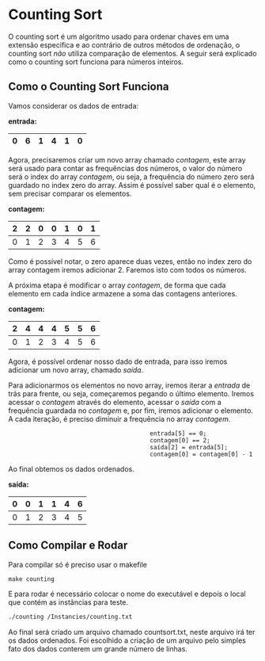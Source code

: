 # Counting Sort

O counting sort é um algoritmo usado para ordenar chaves em uma extensão especifica e ao contrário de outros métodos de ordenação, o counting sort *não* utiliza comparação de elementos. A seguir será explicado como o counting sort funciona para números inteiros.

## Como o Counting Sort Funciona

Vamos considerar os dados de entrada:

**entrada:**

  | 0 | 6 | 1 | 4 | 1 | 0 |
  |:-:|:-:|:-:|:-:|:-:|:-:|

Agora, precisaremos criar um novo array chamado *contagem*, este array será usado para contar as frequências dos números, o valor do número será o index do array *contagem*, ou seja, a frequência do número zero será guardado no index zero do array. Assim é possível saber qual é o elemento, sem precisar comparar os elementos.

**contagem:**

| 2 | 2 | 0 | 0 | 1 | 0 | 1 |
|:-:|:-:|:-:|:-:|:-:|:-:|:-:|
| 0 | 1 | 2 | 3 | 4 | 5 | 6 |

Como é possível notar, o zero aparece duas vezes, então no index zero do array contagem iremos adicionar 2. Faremos isto com todos os números.

A próxima etapa é modificar o array *contagem*, de forma que cada elemento em cada índice armazene a soma das contagens anteriores.

**contagem:**

| 2 | 4 | 4 | 4 | 5 | 5 | 6 |
|:-:|:-:|:-:|:-:|:-:|:-:|:-:|
| 0 | 1 | 2 | 3 | 4 | 5 | 6 |

Agora, é possível ordenar nosso dado de entrada, para isso iremos adicionar um novo array, chamado *saída*.

Para adicionarmos os elementos no novo array, iremos iterar a *entrada* de trás para frente, ou seja, começaremos pegando o último elemento. Iremos acessar o *contagem* através do elemento, acessar o *saída* com a frequência guardada no *contagem* e, por fim, iremos adicionar o elemento. A cada iteração, é preciso diminuir a frequência no array *contagem*.

                                            entrada[5] == 0;
                                            contagem[0] == 2;
                                            saída[2] = entrada[5];
                                            contagem[0] = contagem[0] - 1

Ao final obtemos os dados ordenados.

**saída:**

| 0 | 0 | 1 | 1 | 4 | 6 |
|:-:|:-:|:-:|:-:|:-:|:-:|
| 0 | 1 | 2 | 3 | 4 | 5 |

## Como Compilar e Rodar

Para compilar só é preciso usar o makefile

```Makefile
make counting
```

E para rodar é necessário colocar o nome do executável e depois o local que contém as instâncias para teste.

```bash
./counting /Instancies/counting.txt
```

Ao final será criado um arquivo chamado countsort.txt, neste arquivo irá ter os dados ordenados. Foi escolhido a criação de um arquivo pelo simples fato dos dados conterem um grande número de linhas.
